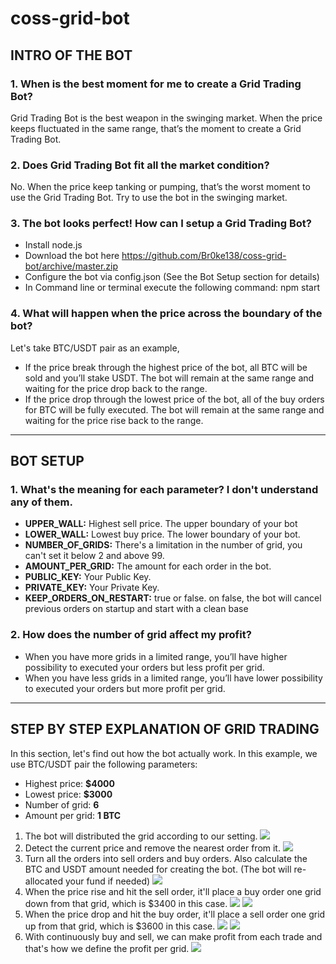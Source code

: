 # coss-grid-bot

## **INTRO OF THE BOT**

### 1. When is the best moment for me to create a Grid Trading Bot?
Grid Trading Bot is the best weapon in the swinging market. When the price keeps fluctuated in the same range, that’s the moment to create a Grid Trading Bot.

### 2. Does Grid Trading Bot fit all the market condition?
No. When the price keep tanking or pumping, that’s the worst moment to use the Grid Trading Bot. Try to use the bot in the swinging market.

### 3. The bot looks perfect! How can I setup a Grid Trading Bot?
 - Install node.js
 - Download the bot here https://github.com/Br0ke138/coss-grid-bot/archive/master.zip
 - Configure the bot via config.json (See the Bot Setup section for details)
 - In Command line or terminal execute the following command: npm start

### 4. What will happen when the price across the boundary of the bot?
Let's take BTC/USDT pair as an example,
* If the price break through the highest price of the bot, all BTC will be sold and you’ll stake USDT. The bot will remain at the same range and waiting for the price drop back to the range.
* If the price drop through the lowest price of the bot, all of the buy orders for BTC will be fully executed. The bot will remain at the same range and waiting for the price rise back to the range.


---

	
## **BOT SETUP**

### 1. What's the meaning for each parameter? I don't understand any of them.
* **UPPER_WALL:** Highest sell price. The upper boundary of your bot
* **LOWER_WALL:** Lowest buy price. The lower boundary of your bot.
* **NUMBER_OF_GRIDS:** There's a limitation in the number of grid, you can't set it below 2 and above 99.
* **AMOUNT_PER_GRID:** The amount for each order in the bot.
* **PUBLIC_KEY:** Your Public Key.
* **PRIVATE_KEY:** Your Private Key.
* **KEEP_ORDERS_ON_RESTART:** true or false. on false, the bot will cancel previous orders on startup and start with a clean base

### 2. How does the number of grid affect my profit?
* When you have more grids in a limited range, you’ll have higher possibility to executed your orders but less profit per grid.
* When you have less grids in a limited range, you’ll have lower possibility to executed your orders but more profit per grid.

---

## STEP BY STEP EXPLANATION OF GRID TRADING 

In this section, let's find out how the bot actually work. In this example, we use BTC/USDT pair the following parameters:
* Highest price: **$4000**
* Lowest price: **$3000**
* Number of grid: **6**
* Amount per grid: **1 BTC**

1. The bot will distributed the grid according to our setting.
![](https://i.imgur.com/2Hx78IY.png)
2. Detect the current price and remove the nearest order from it.
![](https://i.imgur.com/pkUcxk8.png)
3. Turn all the orders into sell orders and buy orders. Also calculate the BTC and USDT amount needed for creating the bot. (The bot will re-allocated your fund if needed)
![](https://i.imgur.com/GdSYoF1.png)
4. When the price rise and hit the sell order, it'll place a buy order one grid down from that grid, which is $3400 in this case.
![](https://i.imgur.com/4OZr1Ox.png)
![](https://i.imgur.com/7Bn5Dk5.png)
5. When the price drop and hit the buy order, it'll place a sell order one grid up from that grid, which is $3600 in this case.
![](https://i.imgur.com/DL3qpb5.png)
![](https://i.imgur.com/1Y4wPnQ.png)
6. With continuously buy and sell, we can make profit from each trade and that's how we define the profit per grid.
![](https://i.imgur.com/chvsPkL.png)





